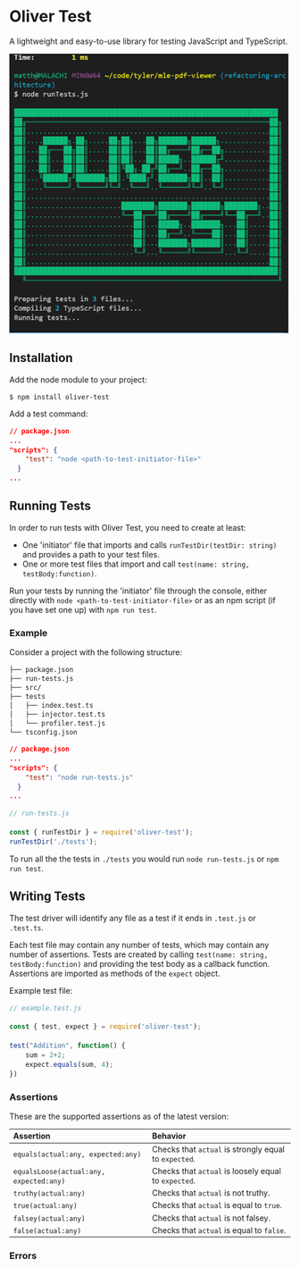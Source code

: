 # Oliver Test

A lightweight and easy-to-use library for testing JavaScript and TypeScript.

<img src="./docs/images/logo-scroll.gif" alt="Logo" width="500"/>

## Installation

Add the node module to your project:

```
$ npm install oliver-test
```

Add a test command:

``` json
// package.json
...
"scripts": {
    "test": "node <path-to-test-initiator-file>"
  }
...
```

## Running Tests

In order to run tests with Oliver Test, you need to create at least:

- One 'initiator' file that imports and calls `runTestDir(testDir: string)`
and provides a path to your test files.
- One or more test files that import and call `test(name: string, testBody:function)`.

Run your tests by running the 'initiator' file through the console, either directly with `node <path-to-test-initiator-file>` or as an npm script (if you have set one up) with `npm run test`.


### Example

Consider a project with the following structure:

```
├── package.json
├── run-tests.js
├── src/
├── tests
│   ├── index.test.ts
│   ├── injector.test.ts
│   └── profiler.test.js
└── tsconfig.json
```


``` json
// package.json
...
"scripts": {
    "test": "node run-tests.js"
  }
...
```

``` js
// run-tests.js

const { runTestDir } = require('oliver-test');
runTestDir('./tests');
```

To run all the the tests in `./tests` you would run `node run-tests.js` or `npm run test`.



## Writing Tests

The test driver will identify any file as a test if it ends in `.test.js` or `.test.ts`.

Each test file may contain any number of tests, which may contain any number of assertions.
Tests are created by calling `test(name: string, testBody:function)` and providing the test body as a callback function.
Assertions are imported as methods of the `expect` object.

Example test file:

``` js
// example.test.js

const { test, expect } = require('oliver-test');

test("Addition", function() {
    sum = 2+2;
    expect.equals(sum, 4);
})
```

### Assertions

These are the supported assertions as of the latest version:

| Assertion | Behavior |
| :-------- | :------- |
| `equals(actual:any, expected:any)` | Checks that `actual` is strongly equal to `expected`. |
| `equalsLoose(actual:any, expected:any)` | Checks that `actual` is loosely equal to `expected`. |
| `truthy(actual:any)` | Checks that `actual` is not truthy. |
| `true(actual:any)` | Checks that `actual` is equal to `true`. |
| `falsey(actual:any)` | Checks that `actual` is not falsey. |
| `false(actual:any)` | Checks that `actual` is equal to `false`. |

### Errors
